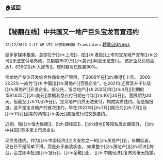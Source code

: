 ###  [:house:返回](README.md)
---


## 【秘翻在线】中共国又一地产巨头宝龙官宣违约
`12/12/2023 1:17 AM UTC 秘密翻譯組G-Translators` [轉載自GNews](https://gnews.org/articles/2098262)

据多家媒体报道，总部位于[[zh:上海]]、在[[zh:港股]]上市的宝龙地产宣布[[zh:公司]]无法支付境外债，总额超1500万[[zh:美元]]利息无法支付。 该房企总负债高达1，636亿[[zh:人民币]]。现时股价已跌超90%。

宝龙地产专注开发综合性商业地产项目，于2009年在[[zh:香港]]上市。 2006-2022年一直为“[[zh:中国]][[zh:房地产]]百强企业”。在2021年还曾晋升千亿级[[zh:房地产]]开发企业。据公告，宝龙地产[[zh:2025]]年[[zh:4月]]到期的1591.625万[[zh:美元]]票据利息应付日期在今年[[zh:10月30日]]，宽限期为30天。但截至[[zh:11月29日]]，宝龙地产仍然无法支付，构成实质违约。但是据报道，这不是宝龙地产的首次违约，早在2022年[[zh:7月]]就已为[[zh:7月]]及[[zh:11月]]到期的两笔[[zh:美元]]票据进行过交换要约。

近期，除[[zh:恒大集团]]、[[zh:碧桂园]]、[[zh:绿地]]等知名房企爆雷外， [[zh:中共国]]有多家上市房企出

现债务违约。作为[[zh:中国经济]]三大支柱之一的[[zh:房地产]]业，长期低迷， 现在已不是简单下滑，而是处于崩溃状态。 如果整个[[zh:房地产]][[zh:经济]]垮台，会立即牵扯到[[zh:银行]]、[[zh:金融]]业， [[zh:中国经济]]复苏则毫无指望。

